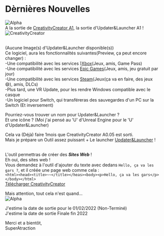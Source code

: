 # Dèrnières Nouvelles
![Alpha](https://user-images.githubusercontent.com/91375731/151583388-827ca3f4-0ada-486a-8ed6-a5f232923155.PNG)<br>
A la sortie de [CreativityCreator A1](https://github.com/SuperAtraction/CreativityCreator/discussions/12), la sortie d'Updater&Launcher A1 !
![CreativityCreator](https://user-images.githubusercontent.com/91375731/151582846-95096867-c3aa-4b4a-9c39-42542a4ccae1.png)<br><br>

 (Aucune Image(s) d'Updater&Launcher disponible(s))<br>
Ce logiciel, aura les fonctionnalités suivantes(Preview, ça peut encore changer) :<br>
-Une compatibilité avec les services )[Xbox](https://www.xbox.com/fr-FR/)(Jeux, amis, Game Pass)<br>
-Une compatibilité avec les services [Epic Games](https://www.epicgames.com/store/fr/)(Jeux, amis, jeu gratuit par jour)<br>
-Une compatibilité avec les services [Steam](https://store.steampowered.com/?l=french)(Jeux(ça va en faire, des jeux 😄), amis, DLCs)<br>
-Plus tard, une VR Update, pour les rendre Windows compatible avec le casque<br>
-Un logiciel pour Switch, qui transféreras des sauvegardes d'un PC sur la Switch (Et inversement)<br>

Pourriez-vous trouver un nom pour Updater&Launcher ? <br>
Et une icône ? (Moi j'ai pensé au 'U' d'Unreal Engine pour le 'U' d'Updater&Launcher)<br>

Cela va (Déjà) faire 1mois que CreativityCreator A0.05 est sorti.<br>
Mais je prépare un Outil assez puissant + Le launcher [Updater&Launcher](https://github.com/SuperAtraction/Updater-Launcher/discussions/8) !<br><br>

L'outil permettras de créer des  _**Sites Web**_ !<br>
Eh oui, des sites web !<br>
Vous demandez à l'outil d'ajouter du texte avec dedans `Hello, ça va les gars ?`, et il créée une page web comme cela :<br> `<html><head><title>~~</title></heas><body><p>Hello, ça va les gars</p></body></html>` <br>
[Télécharger CreativityCreator](https://superatraction.github.io/CreativityCreator/Download)

Mais attention, tout cela n'est quand...<br>
![Alpha](https://user-images.githubusercontent.com/91375731/151594181-a5b305d3-a486-4e88-a4c0-c2503d46e3fd.PNG)

J'estime la date de sortie pour le 01/02/2022 (Non-Terminé)<br>
J'estime la date de sortie Finale fin 2022<br>

Merci et a bientôt,<br>
SuperAtraction
